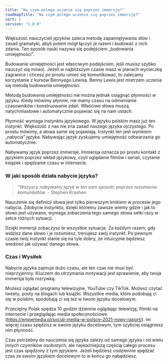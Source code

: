```yaml
---
title: "Na czym polega uczenie się poprzez immersję?"
roadmapTitle: "Na czym polega uczenie się poprzez immersję?"
sort: 1
version: "1.0.0"
---
```


Większość nauczycieli języków zaleca metodę zapamiętywania słów i zasad gramatyki, abyś potem mógł łączyć je razem i budować z nich zdania. Ten sposób nauki nazywa się podejściem „budowania umiejętności”.

Budowanie umiejętności jest właściwym podejściem, jeśli musisz szybko nauczyć się mówić. Jeżeli w najbliższym czasie masz w planach wycieczkę zagranice i chcesz po prostu umieć się komunikować, to zalecamy korzystanie z kursów Bennyego Lewisa. Benny Lewis jest mistrzem uczenia się metodą budowania umiejętności.

Metodą budowania umiejętności nie można jednak osiągnąć płynności w języku. Kiedy mówimy płynnie, nie mamy czasu na odmienianie czasowników i konstruowanie zdań. Właściwe słowa muszą natychmiastowe i automatycznie pojawiać się na nam ustach.

Płynność wymaga instynktu językowego. W języku polskim masz już ten instynkt. Większość z nas nie zna zasad naszego języka ojczystego. Po prostu mówimy, a słowa same się pojawiają. Instynkt ten jest wynikiem „nabycia” języka. Nabywając język zyskujemy umiejętność odtwarzania go automatycznie.

Nabywamy język poprzez immersje. Immersja oznacza po prostu kontakt z językiem poprzez wkład językowy, czyli oglądanie filmów i seriali, czytanie książek i spędzanie czasu w internecie.


### W jaki sposób działa nabycie języka?
> *"Wszyscy nabywamy język w ten sam sposób: poprzez rozumienie komunikatów.* - Stephen Krashen

Nauczenie się definicji słowa jest tylko pierwszym krokiem w procesie jego nabycia. Zdobycie instynktu, dzięki któremu zawsze wiemy gdzie i jak to słowo jest używane, wymaga zobaczenia tego samego słowa setki razy w setce różnych sytuacji.

Dzięki immersji zobaczysz te wszystkie sytuacje. Za każdym razem, gdy widzisz dane słowo i je rozumiesz, trenujesz swój instynkt. Po pewnym czasie twój instynkt stanie się na tyle dobry, że intuicyjnie będziesz wiedzieć jak używać danego słowa.


### Czas i Wysiłek
Nabycie języka zajmuje dużo czasu, ale ten czas nie musi być nieprzyjemny. Kluczem do utrzymania motywacji jest sprawienie, aby twoja immersja była rozrywką.

Możesz oglądać programy telewizyjne, YouTube czy TikTok. Możesz czytać tweety, posty na blogach lub książki. Wszystkie media, które podobają ci się w polskim, spodobają ci się też w twoim języku docelowym.

Przeciętny Polak spędza 10 godzin dziennie oglądając telewizję, filmiki na internecie i przeglądając media społecznościowe. (https://empemedia.pl/social-media-w-polsce-2021-nowy-raport/). Im więcej czasu spędzisz w swoim języku docelowym, tym szybciej osiągniesz nim płynność.

Czas potrzebny do nauczenia się języka zależy od samego języka i od wielu innych czynników osobistych, ale najważniejszą częścią całego procesu jest czas spędzony z tym językiem. Jeżeli będziesz codziennie spędzać czas ze swoim językiem docelowym to w końcu go nabędziesz.

